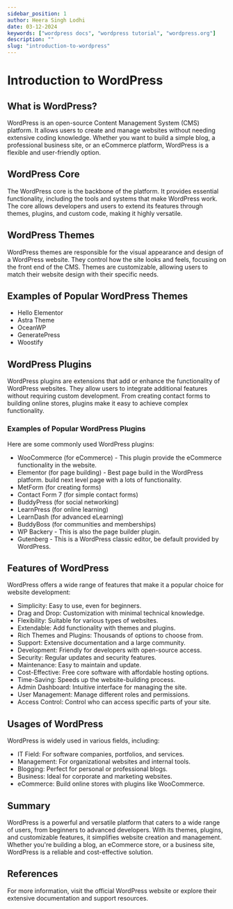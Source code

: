 ```yaml
---
sidebar_position: 1
author: Heera Singh Lodhi
date: 03-12-2024
keywords: ["wordpress docs", "wordpress tutorial", "wordpress.org"]
description: ""
slug: "introduction-to-wordpress"
---
```


# Introduction to WordPress

## What is WordPress?

WordPress is an open-source Content Management System (CMS) platform. It allows users to create and manage websites without needing extensive coding knowledge. Whether you want to build a simple blog, a professional business site, or an eCommerce platform, WordPress is a flexible and user-friendly option.

## WordPress Core

The WordPress core is the backbone of the platform. It provides essential functionality, including the tools and systems that make WordPress work. The core allows developers and users to extend its features through themes, plugins, and custom code, making it highly versatile.

## WordPress Themes

WordPress themes are responsible for the visual appearance and design of a WordPress website. They control how the site looks and feels, focusing on the front end of the CMS. Themes are customizable, allowing users to match their website design with their specific needs.

## Examples of Popular WordPress Themes

- Hello Elementor
- Astra Theme
- OceanWP
- GeneratePress
- Woostify

## WordPress Plugins

WordPress plugins are extensions that add or enhance the functionality of WordPress
websites. They allow users to integrate additional features without requiring custom development. From creating contact forms to building online stores, plugins make it easy to achieve complex functionality.

### Examples of Popular WordPress Plugins

Here are some commonly used WordPress plugins:

- WooCommerce (for eCommerce) - This plugin provide the eCommerce functionality in the website.
- Elementor (for page building) - Best page build in the WordPress platform. build next level page with a lots of functionality.
- MetForm (for creating forms)
- Contact Form 7 (for simple contact forms)
- BuddyPress (for social networking)
- LearnPress (for online learning)
- LearnDash (for advanced eLearning)
- BuddyBoss (for communities and memberships)
- WP Backery - This is also the page builder plugin.
- Gutenberg - This is a WordPress classic editor, be default provided by WordPress.

## Features of WordPress

WordPress offers a wide range of features that make it a popular choice for website development:

- Simplicity: Easy to use, even for beginners.
- Drag and Drop: Customization with minimal technical knowledge.
- Flexibility: Suitable for various types of websites.
- Extendable: Add functionality with themes and plugins.
- Rich Themes and Plugins: Thousands of options to choose from.
- Support: Extensive documentation and a large community.
- Development: Friendly for developers with open-source access.
- Security: Regular updates and security features.
- Maintenance: Easy to maintain and update.
- Cost-Effective: Free core software with affordable hosting options.
- Time-Saving: Speeds up the website-building process.
- Admin Dashboard: Intuitive interface for managing the site.
- User Management: Manage different roles and permissions.
- Access Control: Control who can access specific parts of your site.

## Usages of WordPress

WordPress is widely used in various fields, including:

- IT Field: For software companies, portfolios, and services.
- Management: For organizational websites and internal tools.
- Blogging: Perfect for personal or professional blogs.
- Business: Ideal for corporate and marketing websites.
- eCommerce: Build online stores with plugins like WooCommerce.

## Summary

WordPress is a powerful and versatile platform that caters to a wide range of users, from beginners to advanced developers. With its themes, plugins, and customizable features, it simplifies website creation and management. Whether you're building a blog, an eCommerce store, or a business site, WordPress is a reliable and cost-effective solution.

## References

For more information, visit the official WordPress website or explore their extensive documentation and support resources.
